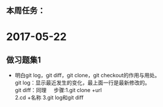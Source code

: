 ## 本周任务：
# 2017-05-22
## 做习题集1
* 明白git log，git diff，git clone，git checkout的作用与用处。      
git log：显示最近发生的变化，最上面一行是最新修改的。    
git diff：同理    
步骤:1.git clone +url     
2.cd +名称
3.git log和git diff

